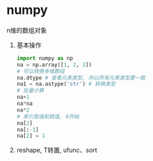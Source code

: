 # numpy 
n维的数组对象

1. 基本操作
    ```Python
    import numpy as np
    na = np.array([1, 2, 3])
    # 可以转换多维数组
    na.dtype # 查看元素类型, 所以所有元素类型要一致
    na1 = na.astype('str') # 转换类型
    # 批量计算
    na+1
    na*na
    na*2
    # 索引取值和赋值, 0开始
    na[2]
    na[:-1]
    na[2] = 1
    ```
2. reshape, T转置, ufunc、sort